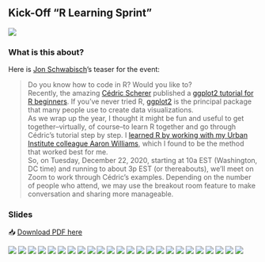 
<!-- README.md is generated from README.Rmd. Please edit that file -->

## Kick-Off “R Learning Sprint”

![](https://policyviz.com/wp-content/uploads/2020/12/RLearningSprint-1140x647.png)

### What is this about?

Here is [Jon Schwabisch](https://twitter.com/jschwabish)’s teaser for
the event:

> Do you know how to code in R? Would you like to?  
> Recently, the amazing [Cédric Scherer](https://twitter.com/CedScherer)
> published a [ggplot2 tutorial for R
> beginners](https://cedricscherer.netlify.app/2019/08/05/a-ggplot2-tutorial-for-beautiful-plotting-in-r/).
> If you’ve never tried R, [ggplot2](https://ggplot2.tidyverse.org/) is
> the principal package that many people use to create data
> visualizations.  
> As we wrap up the year, I thought it might be fun and useful to get
> together–virtually, of course–to learn R together and go through
> Cédric’s tutorial step by step. I [learned R by working with my Urban
> Institute colleague Aaron
> Williams](https://medium.com/@urban_institute/learning-r-a-conversation-982130d75104),
> which I found to be the method that worked best for me.  
> So, on Tuesday, December 22, 2020, starting at 10a EST (Washington, DC
> time) and running to about 3p EST (or thereabouts), we’ll meet on Zoom
> to work through Cédric’s examples. Depending on the number of people
> who attend, we may use the breakout room feature to make conversation
> and sharing more manageable.

### Slides

📥 [Download PDF
here](https://raw.githubusercontent.com/Z3tt/Jons_R_Learning_Sprint/main/kick-off.pdf)

![](./slides/kick-off-001.png) ![](./slides/kick-off-002.png)
![](./slides/kick-off-003.png) ![](./slides/kick-off-004.png)
![](./slides/kick-off-005.png) ![](./slides/kick-off-006.png)
![](./slides/kick-off-007.png) ![](./slides/kick-off-008.png)
![](./slides/kick-off-009.png) ![](./slides/kick-off-010.png)
![](./slides/kick-off-011.png) ![](./slides/kick-off-012.png)
![](./slides/kick-off-013.png) ![](./slides/kick-off-014.png)
![](./slides/kick-off-015.png) ![](./slides/kick-off-016.png)
![](./slides/kick-off-017.png) ![](./slides/kick-off-018.png)
![](./slides/kick-off-019.png) ![](./slides/kick-off-020.png)
![](./slides/kick-off-021.png) ![](./slides/kick-off-022.png)
![](./slides/kick-off-023.png) ![](./slides/kick-off-024.png)
